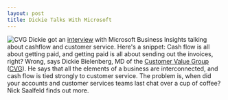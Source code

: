 ```yaml
--- 
layout: post
title: Dickie Talks With Microsoft
---
```

![CVG](http://www.customervaluegroup.com/Portals/0/CVG_Diagram1.jpg)
Dickie got an [interview](http://www.microsoft.com/uk/business/insights/sub/practical-cashflow.mspx) with Microsoft Business Insights talking about cashflow and customer service. Here's a snippet: Cash flow is all about getting paid, and getting paid is all about sending out the invoices, right? Wrong, says Dickie Bielenberg, MD of the [Customer Value Group](http://www.customervaluegroup.com) ([CVG](http://www.customervaluegroup.com)). He says that all the elements of a business are interconnected, and cash flow is tied strongly to customer service. The problem is, when did your accounts and customer services teams last chat over a cup of coffee? Nick Saalfeld finds out more.
